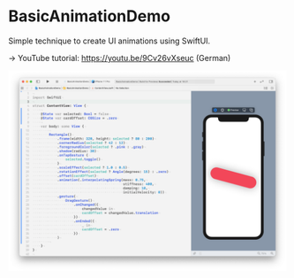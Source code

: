 # BasicAnimationDemo

Simple technique to create UI animations using SwiftUI.

→ YouTube tutorial: https://youtu.be/9Cv26vXseuc (German)

![](preview.png)
